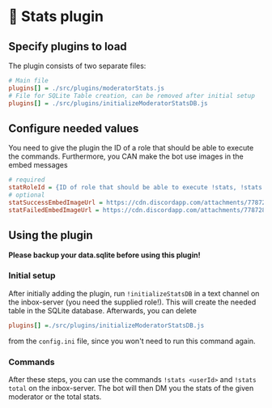 # 🧩 Stats plugin


## Specify plugins to load
The plugin consists of two separate files:
```ini
# Main file
plugins[] = ./src/plugins/moderatorStats.js
# File for SQLite Table creation, can be removed after initial setup
plugins[] = ./src/plugins/initializeModeratorStatsDB.js
```

## Configure needed values
You need to give the plugin the ID of a role that should be able to execute the commands. Furthermore, you CAN make the bot use images in the embed messages
```ini
# required
statRoleId = {ID of role that should be able to execute !stats, !stats total and !initializeStatsDB commands}
# optional
statSuccessEmbedImageUrl = https://cdn.discordapp.com/attachments/778728888602722346/779014008954552410/Starling_Scientist.png
statFailedEmbedImageUrl = https://cdn.discordapp.com/attachments/778728888602722346/779013987990765608/Oopsies.png
```

## Using the plugin
**Please backup your data.sqlite before using this plugin!**

### Initial setup
After initially adding the plugin, run `!initializeStatsDB` in a text channel on the inbox-server (you need the supplied role!). This will create the needed table in the SQLite database. Afterwards, you can delete 
```ini
plugins[] =./src/plugins/initializeModeratorStatsDB.js
```
from the `config.ini` file, since you won't need to run this command again.

### Commands
After these steps, you can use the commands `!stats <userId>` and `!stats total` on the inbox-server. The bot will then DM you the stats of the given moderator or the total stats.